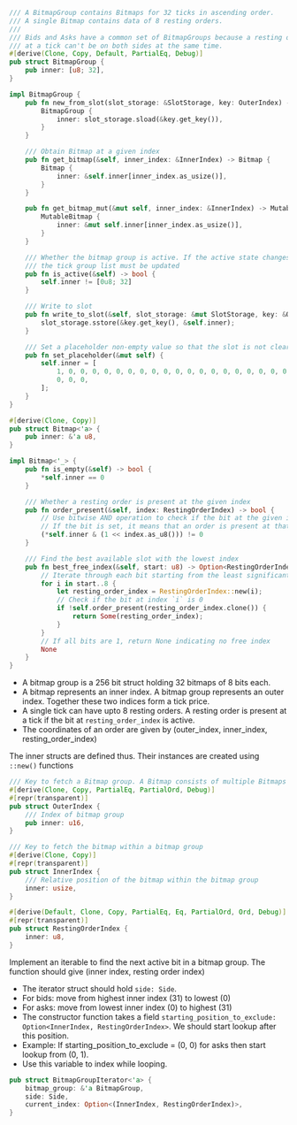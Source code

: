 ```rs
/// A BitmapGroup contains Bitmaps for 32 ticks in ascending order.
/// A single Bitmap contains data of 8 resting orders.
///
/// Bids and Asks have a common set of BitmapGroups because a resting order
/// at a tick can't be on both sides at the same time.
#[derive(Clone, Copy, Default, PartialEq, Debug)]
pub struct BitmapGroup {
    pub inner: [u8; 32],
}

impl BitmapGroup {
    pub fn new_from_slot(slot_storage: &SlotStorage, key: OuterIndex) -> Self {
        BitmapGroup {
            inner: slot_storage.sload(&key.get_key()),
        }
    }

    /// Obtain Bitmap at a given index
    pub fn get_bitmap(&self, inner_index: &InnerIndex) -> Bitmap {
        Bitmap {
            inner: &self.inner[inner_index.as_usize()],
        }
    }

    pub fn get_bitmap_mut(&mut self, inner_index: &InnerIndex) -> MutableBitmap {
        MutableBitmap {
            inner: &mut self.inner[inner_index.as_usize()],
        }
    }

    /// Whether the bitmap group is active. If the active state changes then
    /// the tick group list must be updated
    pub fn is_active(&self) -> bool {
        self.inner != [0u8; 32]
    }

    /// Write to slot
    pub fn write_to_slot(&self, slot_storage: &mut SlotStorage, key: &OuterIndex) {
        slot_storage.sstore(&key.get_key(), &self.inner);
    }

    /// Set a placeholder non-empty value so that the slot is not cleared
    pub fn set_placeholder(&mut self) {
        self.inner = [
            1, 0, 0, 0, 0, 0, 0, 0, 0, 0, 0, 0, 0, 0, 0, 0, 0, 0, 0, 0, 0, 0, 0, 0, 0, 0, 0, 0, 0,
            0, 0, 0,
        ];
    }
}

#[derive(Clone, Copy)]
pub struct Bitmap<'a> {
    pub inner: &'a u8,
}

impl Bitmap<'_> {
    pub fn is_empty(&self) -> bool {
        *self.inner == 0
    }

    /// Whether a resting order is present at the given index
    pub fn order_present(&self, index: RestingOrderIndex) -> bool {
        // Use bitwise AND operation to check if the bit at the given index is set
        // If the bit is set, it means that an order is present at that index
        (*self.inner & (1 << index.as_u8())) != 0
    }

    /// Find the best available slot with the lowest index
    pub fn best_free_index(&self, start: u8) -> Option<RestingOrderIndex> {
        // Iterate through each bit starting from the least significant bit
        for i in start..8 {
            let resting_order_index = RestingOrderIndex::new(i);
            // Check if the bit at index `i` is 0
            if !self.order_present(resting_order_index.clone()) {
                return Some(resting_order_index);
            }
        }
        // If all bits are 1, return None indicating no free index
        None
    }
}
```

- A bitmap group is a 256 bit struct holding 32 bitmaps of 8 bits each.
- A bitmap represents an inner index. A bitmap group represents an outer index. Together these two indices form a tick price.
- A single tick can have upto 8 resting orders. A resting order is present at a tick if the bit at `resting_order_index` is active.
- The coordinates of an order are given by (outer_index, inner_index, resting_order_index)

The inner structs are defined thus. Their instances are created using `::new()` functions

```rs
/// Key to fetch a Bitmap group. A Bitmap consists of multiple Bitmaps
#[derive(Clone, Copy, PartialEq, PartialOrd, Debug)]
#[repr(transparent)]
pub struct OuterIndex {
    /// Index of bitmap group
    pub inner: u16,
}

/// Key to fetch the bitmap within a bitmap group
#[derive(Clone, Copy)]
#[repr(transparent)]
pub struct InnerIndex {
    /// Relative position of the bitmap within the bitmap group
    inner: usize,
}

#[derive(Default, Clone, Copy, PartialEq, Eq, PartialOrd, Ord, Debug)]
#[repr(transparent)]
pub struct RestingOrderIndex {
    inner: u8,
}
```

Implement an iterable to find the next active bit in a bitmap group. The function should give (inner index, resting order index)
- The iterator struct should hold `side: Side`.
- For bids: move from highest inner index (31) to lowest (0)
- For asks: move from lowest inner index (0) to highest (31)
- The constructor function takes a field `starting_position_to_exclude: Option<InnerIndex, RestingOrderIndex>`. We should start lookup after this position.
- Example: If starting_position_to_exclude = (0, 0) for asks then start lookup from (0, 1).
- Use this variable to index while looping.

```rs
pub struct BitmapGroupIterator<'a> {
    bitmap_group: &'a BitmapGroup,
    side: Side,
    current_index: Option<(InnerIndex, RestingOrderIndex)>,
}
```
